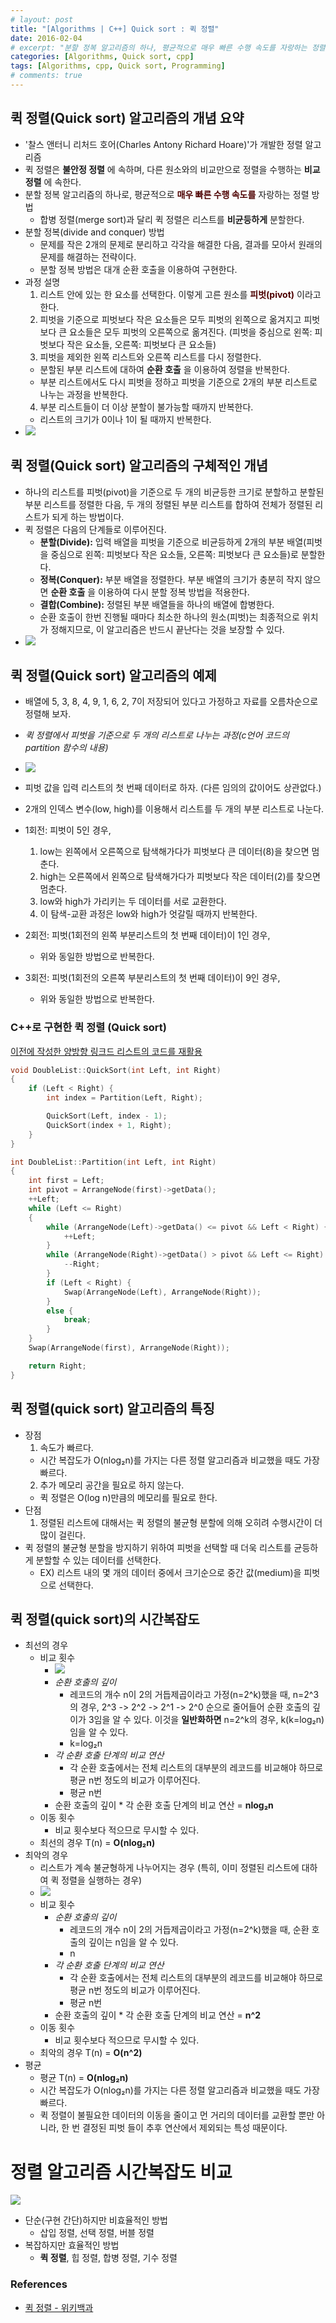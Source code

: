 ```yaml
---
# layout: post
title: "[Algorithms | C++] Quick sort : 퀵 정렬"
date: 2016-02-04
# excerpt: "분할 정복 알고리즘의 하나, 평균적으로 매우 빠른 수행 속도를 자랑하는 정렬 방법"
categories: [Algorithms, Quick sort, cpp]
tags: [Algorithms, cpp, Quick sort, Programming]
# comments: true
---
```


## 퀵 정렬(Quick sort) 알고리즘의 개념 요약
- '찰스 앤터니 리처드 호어(Charles Antony Richard Hoare)'가 개발한 정렬 알고리즘
- 퀵 정렬은 **불안정 정렬** 에 속하며, 다른 원소와의 비교만으로 정렬을 수행하는 **비교 정렬** 에 속한다.
- 분할 정복 알고리즘의 하나로, 평균적으로 <span style="color:#4d0000">**매우 빠른 수행 속도를**</span> 자랑하는 정렬 방법
  - 합병 정렬(merge sort)과 달리 퀵 정렬은 리스트를 **비균등하게** 분할한다.
- 분할 정복(divide and conquer) 방법
  - 문제를 작은 2개의 문제로 분리하고 각각을 해결한 다음, 결과를 모아서 원래의 문제를 해결하는 전략이다.
  - 분할 정복 방법은 대개 순환 호출을 이용하여 구현한다.
- 과정 설명
  1. 리스트 안에 있는 한 요소를 선택한다. 이렇게 고른 원소를 <span style="color:#4d0000">**피벗(pivot)**</span> 이라고 한다.
  2. 피벗을 기준으로 피벗보다 작은 요소들은 모두 피벗의 왼쪽으로 옮겨지고 피벗보다 큰 요소들은 모두 피벗의 오른쪽으로 옮겨진다. (피벗을 중심으로 왼쪽: 피벗보다 작은 요소들, 오른쪽: 피벗보다 큰 요소들)
  3. 피벗을 제외한 왼쪽 리스트와 오른쪽 리스트를 다시 정렬한다.
    - 분할된 부분 리스트에 대하여 **순환 호출** 을 이용하여 정렬을 반복한다.
    - 부분 리스트에서도 다시 피벗을 정하고 피벗을 기준으로 2개의 부분 리스트로 나누는 과정을 반복한다.
  4. 부분 리스트들이 더 이상 분할이 불가능할 때까지 반복한다.
    - 리스트의 크기가 0이나 1이 될 때까지 반복한다.
- ![](/images/algorithms/quick-sort/quick-sort-concepts.png)

## 퀵 정렬(Quick sort) 알고리즘의 구체적인 개념
- 하나의 리스트를 피벗(pivot)을 기준으로 두 개의 비균등한 크기로 분할하고 분할된 부분 리스트를 정렬한 다음, 두 개의 정렬된 부분 리스트를 합하여 전체가 정렬된 리스트가 되게 하는 방법이다.
- 퀵 정렬은 다음의 단계들로 이루어진다.
  - **분할(Divide):** 입력 배열을 피벗을 기준으로 비균등하게 2개의 부분 배열(피벗을 중심으로 왼쪽: 피벗보다 작은 요소들, 오른쪽: 피벗보다 큰 요소들)로 분할한다.
  - **정복(Conquer):** 부분 배열을 정렬한다. 부분 배열의 크기가 충분히 작지 않으면 **순환 호출** 을 이용하여 다시 분할 정복 방법을 적용한다.
  - **결합(Combine):** 정렬된 부분 배열들을 하나의 배열에 합병한다.
  - 순환 호출이 한번 진행될 때마다 최소한 하나의 원소(피벗)는 최종적으로 위치가 정해지므로, 이 알고리즘은 반드시 끝난다는 것을 보장할 수 있다.
- ![](/images/algorithms/quick-sort/quick-sort.png)


## 퀵 정렬(Quick sort) 알고리즘의 예제
- 배열에 5, 3, 8, 4, 9, 1, 6, 2, 7이 저장되어 있다고 가정하고 자료를 오름차순으로 정렬해 보자.
- *퀵 정렬에서 피벗을 기준으로 두 개의 리스트로 나누는 과정(c언어 코드의 partition 함수의 내용)*
- ![](/images/algorithms/quick-sort/quick-sort2.png)

- 피벗 값을 입력 리스트의 첫 번째 데이터로 하자. (다른 임의의 값이어도 상관없다.)
- 2개의 인덱스 변수(low, high)를 이용해서 리스트를 두 개의 부분 리스트로 나눈다.
- 1회전: 피벗이 5인 경우,
  1. low는 왼쪽에서 오른쪽으로 탐색해가다가 피벗보다 큰 데이터(8)을 찾으면 멈춘다.
  2. high는 오른쪽에서 왼쪽으로 탐색해가다가 피벗보다 작은 데이터(2)를 찾으면 멈춘다.
  3. low와 high가 가리키는 두 데이터를 서로 교환한다.
  4. 이 탐색-교환 과정은 low와 high가 엇갈릴 때까지 반복한다.
- 2회전: 피벗(1회전의 왼쪽 부분리스트의 첫 번째 데이터)이 1인 경우,
  - 위와 동일한 방법으로 반복한다.
- 3회전: 피벗(1회전의 오른쪽 부분리스트의 첫 번째 데이터)이 9인 경우,
  - 위와 동일한 방법으로 반복한다.

### C++로 구현한 퀵 정렬 (Quick sort)
[이전에 작성한 양방향 링크드 리스트의 코드를 재활용](https://kyungryeol-yoon.github.io/posts/data-structures-linked-list-array/)

```c++
void DoubleList::QuickSort(int Left, int Right)
{
	if (Left < Right) {
		int index = Partition(Left, Right);

		QuickSort(Left, index - 1);
		QuickSort(index + 1, Right);
	}
}

int DoubleList::Partition(int Left, int Right)
{
	int first = Left;
	int pivot = ArrangeNode(first)->getData();
	++Left;
	while (Left <= Right)
	{
		while (ArrangeNode(Left)->getData() <= pivot && Left < Right) {
			++Left;
		}
		while (ArrangeNode(Right)->getData() > pivot && Left <= Right) {
			--Right;
		}
		if (Left < Right) {
			Swap(ArrangeNode(Left), ArrangeNode(Right));
		}
		else {
			break;
		}
	}
	Swap(ArrangeNode(first), ArrangeNode(Right));

	return Right;
}
```

## 퀵 정렬(quick sort) 알고리즘의 특징
- 장점
  1. 속도가 빠르다.
    - 시간 복잡도가 O(nlog₂n)를 가지는 다른 정렬 알고리즘과 비교했을 때도 가장 빠르다.
  2. 추가 메모리 공간을 필요로 하지 않는다.
    - 퀵 정렬은 O(log n)만큼의 메모리를 필요로 한다.
- 단점
  1. 정렬된 리스트에 대해서는 퀵 정렬의 불균형 분할에 의해 오히려 수행시간이 더 많이 걸린다.
- 퀵 정렬의 불균형 분할을 방지하기 위하여 피벗을 선택할 때 더욱 리스트를 균등하게 분할할 수 있는 데이터를 선택한다.
  - EX) 리스트 내의 몇 개의 데이터 중에서 크기순으로 중간 값(medium)을 피벗으로 선택한다.


## 퀵 정렬(quick sort)의 시간복잡도
- 최선의 경우
  - 비교 횟수
    - ![](/images/algorithms/quick-sort/sort-time-complexity-etc1.png)
    - *순환 호출의 깊이*
      - 레코드의 개수 n이 2의 거듭제곱이라고 가정(n=2^k)했을 때, n=2^3의 경우, 2^3 -> 2^2 -> 2^1 -> 2^0 순으로 줄어들어 순환 호출의 깊이가 3임을 알 수 있다. 이것을 **일반화하면** n=2^k의 경우, k(k=log₂n)임을 알 수 있다.
      - k=log₂n
    - *각 순환 호출 단계의 비교 연산*
      - 각 순환 호출에서는 전체 리스트의 대부분의 레코드를 비교해야 하므로 평균 n번 정도의 비교가 이루어진다.
      - 평균 n번
    - 순환 호출의 깊이 * 각 순환 호출 단계의 비교 연산 = **nlog₂n**
  - 이동 횟수
    - 비교 횟수보다 적으므로 무시할 수 있다.
  - 최선의 경우 T(n) = **O(nlog₂n)**
- 최악의 경우
  - 리스트가 계속 불균형하게 나누어지는 경우 (특히, 이미 정렬된 리스트에 대하여 퀵 정렬을 실행하는 경우)
  - ![](/images/algorithms/quick-sort/sort-time-complexity-etc2.png)
  - 비교 횟수
    - *순환 호출의 깊이*
      - 레코드의 개수 n이 2의 거듭제곱이라고 가정(n=2^k)했을 때, 순환 호출의 깊이는 n임을 알 수 있다.
      - n
    - *각 순환 호출 단계의 비교 연산*
      - 각 순환 호출에서는 전체 리스트의 대부분의 레코드를 비교해야 하므로 평균 n번 정도의 비교가 이루어진다.
      - 평균 n번
    - 순환 호출의 깊이 * 각 순환 호출 단계의 비교 연산 = **n^2**
  - 이동 횟수
    - 비교 횟수보다 적으므로 무시할 수 있다.
  - 최악의 경우 T(n) = **O(n^2)**
- 평균
  - 평균 T(n) = **O(nlog₂n)**
  - 시간 복잡도가 O(nlog₂n)를 가지는 다른 정렬 알고리즘과 비교했을 때도 가장 빠르다.
  - 퀵 정렬이 불필요한 데이터의 이동을 줄이고 먼 거리의 데이터를 교환할 뿐만 아니라, 한 번 결정된 피벗	들이 추후 연산에서 제외되는 특성 때문이다.


# 정렬 알고리즘 시간복잡도 비교
![](/images/algorithms/quick-sort/sort-time-complexity.png)

- 단순(구현 간단)하지만 비효율적인 방법
  - 삽입 정렬, 선택 정렬, 버블 정렬
- 복잡하지만 효율적인 방법
  - **퀵 정렬**, 힙 정렬, 합병 정렬, 기수 정렬

### References

- [퀵 정렬 - 위키백과](https://ko.wikipedia.org/wiki/%ED%80%B5_%EC%A0%95%EB%A0%AC)
